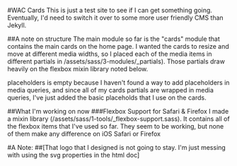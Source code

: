 #WAC Cards
This is just a test site to see if I can get something going. Eventually, I'd need to switch it over to some more user friendly CMS than Jekyll.

##A note on structure
The main module so far is the "cards" module that contains the main cards on the home page. I wanted the cards to resize and move at different media widths, so I placed each of the media items in different partials in /assets/sass/3-modules/_partials).  Those partials draw heavily on the flexbox mixin library noted below.

placeholders is empty because I haven't found a way to add placeholders in media queries, and since all of my cards partials are wrapped in media queries, I've just added the basic placeholds that I use on the cards. 


##What I'm working on now
###Flexbox Support for Safari & Firefox
I made a mixin library  (/assets/sass/1-tools/_flexbox-support.sass).  It contains all of the flexbox items that I've used so far. They seem to be working, but none of them make any difference on iOS Safari or Firefox

#A Note: 
##[That logo that I designed is not going to stay. I'm just messing with using the svg properties in the html doc]
